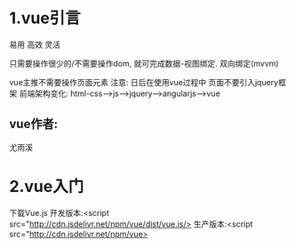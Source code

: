# 1.vue引言
易用
高效
灵活

只需要操作很少的/不需要操作dom, 
就可完成数据-视图绑定. 双向绑定(mvvm)

vue主推不需要操作页面元素
注意: 日后在使用vue过程中
页面不要引入jquery框架
前端架构变化:
html-css-->js-->jquery-->angularjs-->vue

## vue作者:
尤雨溪

# 2.vue入门
下载Vue.js
开发版本:<script src="http://cdn.jsdelivr.net/npm/vue/dist/vue.js/>
生产版本:<script src="http://cdn.jsdelivr.net/npm/vue>


